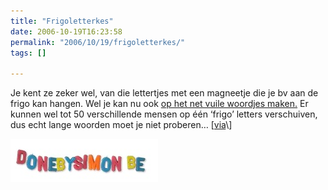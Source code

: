 ```yaml
---
title: "Frigoletterkes"
date: 2006-10-19T16:23:58
permalink: "2006/10/19/frigoletterkes/"
tags: []

---
```

Je kent ze zeker wel, van die lettertjes met een magneetje die je bv aan de frigo kan hangen. Wel je kan nu ook [op het net vuile woordjes maken.](http://web.okaygo.co.uk/apps/letters/flashcom/index.htm "http://web.okaygo.co.uk/apps/letters/flashcom/index.htm") Er kunnen wel tot 50 verschillende mensen op één ‘frigo’ letters verschuiven, dus echt lange woorden moet je niet proberen… \[[via](http://feeds.feedburner.com/~r/Neatorama/~3/38827067/ "http://feeds.feedburner.com/~r/Neatorama/~3/38827067/")\]

![dbs letterkes](/images/blog/2006/10/dbs.jpg)
